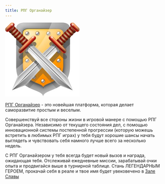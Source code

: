```yaml
---
title: РПГ Органайзер
---
```


![](../../static/img/4N0IoOfsCjU.jpg)

[РПГ Органайзер](http://nerdistway.blogspot.com/2013/07/mylife-rpg-organizer.html) - это новейшая платформа, которая делает саморазвитие простым и веселым.

Совершенствуй все стороны жизни в игровой манере с помощью РПГ Органайзера. Независимо от текущего состояния дел, с помощью инновационной системы постепенной прогрессии (которую можешь встретить в любимых РПГ играх) у тебя будут хорошие шансы начать выглядеть и чувствовать себя намного лучше всего за несколько недель.

С РПГ Органайзером у тебя всегда будет новый вызов и награда, ожидающая тебя. Отслеживай ежедневные миссии, зарабатывай очки опыта и продвигайся выше в турнирной таблице. Стань ЛЕГЕНДАРНЫМ ГЕРОЕМ, прокачай себя в реале и твое имя будет увековечено в [Зале Славы](http://nerdistway.blogspot.com/2013/05/blog-post_91.html)